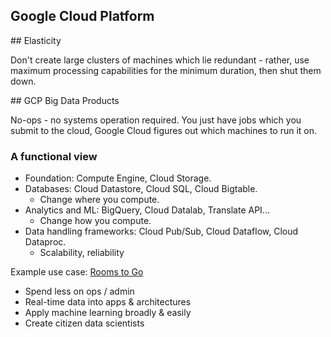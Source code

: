 ## Google Cloud Platform

## Elasticity

Don't create large clusters of machines which lie redundant - rather, use maximum processing capabilities for the minimum duration, then shut them down.

## GCP Big Data Products

No-ops - no systems operation required. You just have jobs which you submit to the cloud, Google Cloud figures out which machines to run it on.

### A functional view

- Foundation: Compute Engine, Cloud Storage.
- Databases: Cloud Datastore, Cloud SQL, Cloud Bigtable.
	- Change where you compute.
- Analytics and ML: BigQuery, Cloud Datalab, Translate API...
	- Change how you compute.
- Data handling frameworks: Cloud Pub/Sub, Cloud Dataflow, Cloud Dataproc.
	- Scalability, reliability

Example use case: [Rooms to Go](https://www.thinkwithgoogle.com/marketing-resources/data-measurement/rooms-to-go-improves-the-shopper-experience/)

- Spend less on ops / admin
- Real-time data into apps & architectures
- Apply machine learning broadly & easily
- Create citizen data scientists



